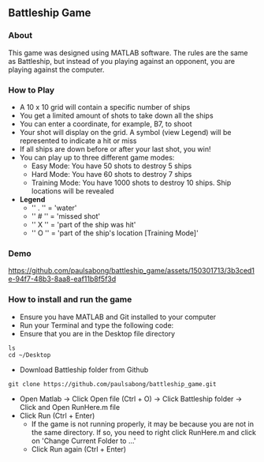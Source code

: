 ## Battleship Game 
### About
This game was designed using MATLAB software. The rules are the same as Battleship, but instead of you playing against an opponent, you are playing against the computer.
  
### How to Play 
* A 10 x 10 grid will contain a specific number of ships
* You get a limited amount of shots to take down all the ships
* You can enter a coordinate, for example, B7, to shoot
* Your shot will display on the grid. A symbol (view Legend) will be represented to indicate a hit or miss
* If all ships are down before or after your last shot, you win!
* You can play up to three different game modes:
  * Easy Mode: You have 50 shots to destroy 5 ships
  * Hard Mode: You have 60 shots to destroy 7 ships
  * Training Mode: You have 1000 shots to destroy 10 ships. Ship locations will be revealed
* **Legend**
  * '' . '' = 'water'
  * '' # ''  = 'missed shot'
  * '' X ''  = 'part of the ship was hit'
  * '' O ''  = 'part of the ship's location [Training Mode]'

### Demo 
https://github.com/paulsabong/battleship_game/assets/150301713/3b3ced1e-94f7-48b3-8aa8-eaf11b8f5f3d

### How to install and run the game
* Ensure you have MATLAB and Git installed to your computer
* Run your Terminal and type the following code:
* Ensure that you are in the Desktop file directory 
```
ls 
cd ~/Desktop
```
* Download Battleship folder from Github
```
git clone https://github.com/paulsabong/battleship_game.git
```
* Open Matlab -> Click Open file (Ctrl + O) -> Click Battleship folder -> Click and Open RunHere.m file
* Click Run (Ctrl + Enter)
  * If the game is not running properly, it may be because you are not in the same directory. If so, you need to right click RunHere.m and click on 'Change Current Folder to ...'
  * Click Run again (Ctrl + Enter)
  
